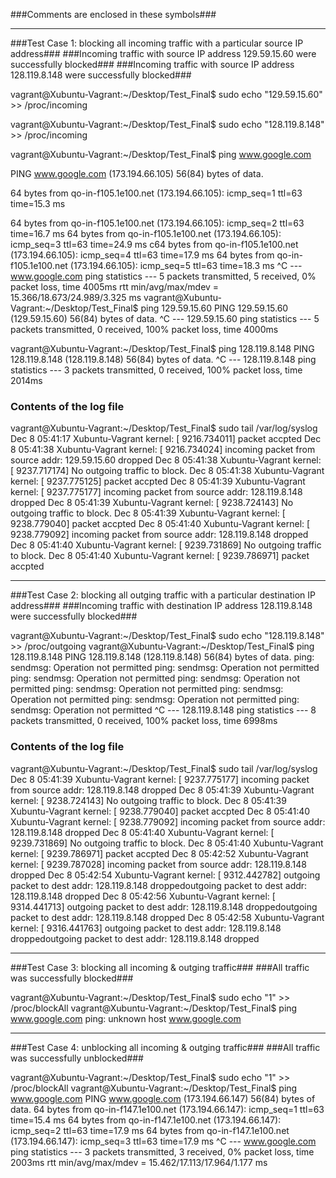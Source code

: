 
###Comments are enclosed in these symbols###

__________________________________________________________________________________________________________________
###Test Case 1: blocking all incoming traffic with a particular source IP address###
###Incoming traffic with source IP address 129.59.15.60 were successfully blocked###
###Incoming traffic with source IP address 128.119.8.148 were successfully blocked###

vagrant@Xubuntu-Vagrant:~/Desktop/Test_Final$ sudo echo "129.59.15.60" >> /proc/incoming

vagrant@Xubuntu-Vagrant:~/Desktop/Test_Final$ sudo echo "128.119.8.148" >> /proc/incoming

vagrant@Xubuntu-Vagrant:~/Desktop/Test_Final$ ping www.google.com

PING www.google.com (173.194.66.105) 56(84) bytes of data.

64 bytes from qo-in-f105.1e100.net (173.194.66.105): icmp_seq=1 ttl=63 time=15.3 ms

64 bytes from qo-in-f105.1e100.net (173.194.66.105): icmp_seq=2 ttl=63 time=16.7 ms
64 bytes from qo-in-f105.1e100.net (173.194.66.105): icmp_seq=3 ttl=63 time=24.9 ms
c64 bytes from qo-in-f105.1e100.net (173.194.66.105): icmp_seq=4 ttl=63 time=17.9 ms
64 bytes from qo-in-f105.1e100.net (173.194.66.105): icmp_seq=5 ttl=63 time=18.3 ms
^C
--- www.google.com ping statistics ---
5 packets transmitted, 5 received, 0% packet loss, time 4005ms
rtt min/avg/max/mdev = 15.366/18.673/24.989/3.325 ms
vagrant@Xubuntu-Vagrant:~/Desktop/Test_Final$ ping 129.59.15.60
PING 129.59.15.60 (129.59.15.60) 56(84) bytes of data.
^C
--- 129.59.15.60 ping statistics ---
5 packets transmitted, 0 received, 100% packet loss, time 4000ms  

vagrant@Xubuntu-Vagrant:~/Desktop/Test_Final$ ping 128.119.8.148
PING 128.119.8.148 (128.119.8.148) 56(84) bytes of data.
^C
--- 128.119.8.148 ping statistics ---
3 packets transmitted, 0 received, 100% packet loss, time 2014ms 


### Contents of the log file ###
vagrant@Xubuntu-Vagrant:~/Desktop/Test_Final$ sudo tail /var/log/syslog
Dec  8 05:41:17 Xubuntu-Vagrant kernel: [ 9216.734011] packet accpted
Dec  8 05:41:38 Xubuntu-Vagrant kernel: [ 9216.734024] incoming packet from source addr: 129.59.15.60 dropped
Dec  8 05:41:38 Xubuntu-Vagrant kernel: [ 9237.717174] No outgoing traffic to block.
Dec  8 05:41:38 Xubuntu-Vagrant kernel: [ 9237.775125] packet accpted
Dec  8 05:41:39 Xubuntu-Vagrant kernel: [ 9237.775177] incoming packet from source addr: 128.119.8.148 dropped
Dec  8 05:41:39 Xubuntu-Vagrant kernel: [ 9238.724143] No outgoing traffic to block.
Dec  8 05:41:39 Xubuntu-Vagrant kernel: [ 9238.779040] packet accpted
Dec  8 05:41:40 Xubuntu-Vagrant kernel: [ 9238.779092] incoming packet from source addr: 128.119.8.148 dropped
Dec  8 05:41:40 Xubuntu-Vagrant kernel: [ 9239.731869] No outgoing traffic to block.
Dec  8 05:41:40 Xubuntu-Vagrant kernel: [ 9239.786971] packet accpted



__________________________________________________________________________________________________________________
###Test Case 2: blocking all outging traffic with a particular destination IP address###
###Incoming traffic with destination IP address 128.119.8.148 were successfully blocked###

vagrant@Xubuntu-Vagrant:~/Desktop/Test_Final$ sudo echo "128.119.8.148" >> /proc/outgoing
vagrant@Xubuntu-Vagrant:~/Desktop/Test_Final$ ping 128.119.8.148
PING 128.119.8.148 (128.119.8.148) 56(84) bytes of data.
ping: sendmsg: Operation not permitted
ping: sendmsg: Operation not permitted
ping: sendmsg: Operation not permitted
ping: sendmsg: Operation not permitted
ping: sendmsg: Operation not permitted
ping: sendmsg: Operation not permitted
ping: sendmsg: Operation not permitted
ping: sendmsg: Operation not permitted
^C
--- 128.119.8.148 ping statistics ---
8 packets transmitted, 0 received, 100% packet loss, time 6998ms  


### Contents of the log file ###
vagrant@Xubuntu-Vagrant:~/Desktop/Test_Final$ sudo tail /var/log/syslog
Dec  8 05:41:39 Xubuntu-Vagrant kernel: [ 9237.775177] incoming packet from source addr: 128.119.8.148 dropped
Dec  8 05:41:39 Xubuntu-Vagrant kernel: [ 9238.724143] No outgoing traffic to block.
Dec  8 05:41:39 Xubuntu-Vagrant kernel: [ 9238.779040] packet accpted
Dec  8 05:41:40 Xubuntu-Vagrant kernel: [ 9238.779092] incoming packet from source addr: 128.119.8.148 dropped
Dec  8 05:41:40 Xubuntu-Vagrant kernel: [ 9239.731869] No outgoing traffic to block.
Dec  8 05:41:40 Xubuntu-Vagrant kernel: [ 9239.786971] packet accpted
Dec  8 05:42:52 Xubuntu-Vagrant kernel: [ 9239.787028] incoming packet from source addr: 128.119.8.148 dropped
Dec  8 05:42:54 Xubuntu-Vagrant kernel: [ 9312.442782] outgoing packet to dest addr: 128.119.8.148 droppedoutgoing packet to dest addr: 128.119.8.148 dropped
Dec  8 05:42:56 Xubuntu-Vagrant kernel: [ 9314.441713] outgoing packet to dest addr: 128.119.8.148 droppedoutgoing packet to dest addr: 128.119.8.148 dropped
Dec  8 05:42:58 Xubuntu-Vagrant kernel: [ 9316.441763] outgoing packet to dest addr: 128.119.8.148 droppedoutgoing packet to dest addr: 128.119.8.148 dropped



__________________________________________________________________________________________________________________
###Test Case 3: blocking all incoming & outging traffic###
###All traffic was successfully blocked###

vagrant@Xubuntu-Vagrant:~/Desktop/Test_Final$ sudo echo "1" >> /proc/blockAll
vagrant@Xubuntu-Vagrant:~/Desktop/Test_Final$ ping www.google.com
ping: unknown host www.google.com



__________________________________________________________________________________________________________________
###Test Case 4: unblocking all incoming & outging traffic###
###All traffic was successfully unblocked###

vagrant@Xubuntu-Vagrant:~/Desktop/Test_Final$ sudo echo "1" >> /proc/blockAll
vagrant@Xubuntu-Vagrant:~/Desktop/Test_Final$ ping www.google.com
PING www.google.com (173.194.66.147) 56(84) bytes of data.
64 bytes from qo-in-f147.1e100.net (173.194.66.147): icmp_seq=1 ttl=63 time=15.4 ms
64 bytes from qo-in-f147.1e100.net (173.194.66.147): icmp_seq=2 ttl=63 time=17.9 ms
64 bytes from qo-in-f147.1e100.net (173.194.66.147): icmp_seq=3 ttl=63 time=17.9 ms
^C
--- www.google.com ping statistics ---
3 packets transmitted, 3 received, 0% packet loss, time 2003ms
rtt min/avg/max/mdev = 15.462/17.113/17.964/1.177 ms
